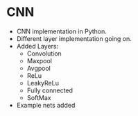 # CNN
- CNN implementation in Python.
- Different layer implementation going on.
- Added Layers:
    * Convolution
    * Maxpool
    * Avgpool
    * ReLu
    * LeakyReLu
    * Fully connected 
    * SoftMax
- Example nets added
